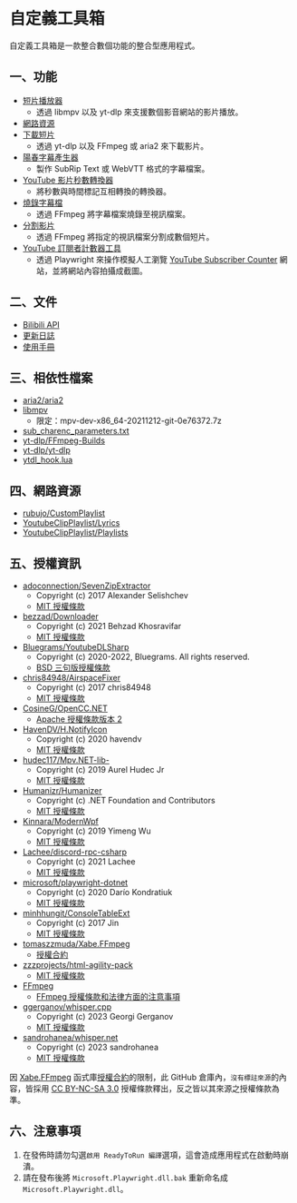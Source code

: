 # 自定義工具箱

自定義工具箱是一款整合數個功能的整合型應用程式。

## 一、功能

- [短片播放器](MANUAL.md#一短片播放器)
  - 透過 libmpv 以及 yt-dlp 來支援數個影音網站的影片播放。
- [網路資源](MANUAL.md#二網路資源)
- [下載短片](MANUAL.md#三下載短片)
  - 透過 yt-dlp 以及 FFmpeg 或 aria2 來下載影片。
- [陽春字幕產生器](MANUAL.md#四陽春字幕產生器)
  - 製作 SubRip Text 或 WebVTT 格式的字幕檔案。
- [YouTube 影片秒數轉換器](MANUAL.md#五youtube-影片秒數轉換器)
  - 將秒數與時間標記互相轉換的轉換器。
- [燒錄字幕檔](MANUAL.md#六燒錄字幕檔)
  - 透過 FFmpeg 將字幕檔案燒錄至視訊檔案。
- [分割影片](MANUAL.md#七分割影片)
  - 透過 FFmpeg 將指定的視訊檔案分割成數個短片。
- [YouTube 訂閱者計數器工具](MANUAL.md#八youtube-訂閱者計數器工具)
  - 透過 Playwright 來操作模擬人工瀏覽 [YouTube Subscriber Counter](https://subscribercounter.com) 網站，並將網站內容拍攝成截圖。

## 二、文件

- [Bilibili API](BilibiliApi/README.md)
- [更新日誌](CHANGELOG.md)
- [使用手冊](MANUAL.md)

## 三、相依性檔案

- [aria2/aria2](https://github.com/aria2/aria2)
- [libmpv](https://sourceforge.net/projects/mpv-player-windows/files/libmpv/)
  - 限定：mpv-dev-x86_64-20211212-git-0e76372.7z
- [sub_charenc_parameters.txt](https://trac.ffmpeg.org/attachment/ticket/2431/sub_charenc_parameters.txt)
- [yt-dlp/FFmpeg-Builds](https://github.com/yt-dlp/FFmpeg-Builds)
- [yt-dlp/yt-dlp](https://github.com/yt-dlp/yt-dlp)
- [ytdl_hook.lua](https://github.com/mpv-player/mpv/blob/master/player/lua/ytdl_hook.lua)

## 四、網路資源

- [rubujo/CustomPlaylist](https://github.com/rubujo/CustomPlaylist)
- [YoutubeClipPlaylist/Lyrics](https://github.com/YoutubeClipPlaylist/Lyrics)
- [YoutubeClipPlaylist/Playlists](https://github.com/YoutubeClipPlaylist/Playlists)

## 五、授權資訊

- [adoconnection/SevenZipExtractor](https://github.com/adoconnection/SevenZipExtractor)
   - Copyright (c) 2017 Alexander Selishchev
   - [MIT 授權條款](https://github.com/adoconnection/SevenZipExtractor/blob/master/LICENSE)
- [bezzad/Downloader](https://github.com/bezzad/Downloader)
   - Copyright (c) 2021 Behzad Khosravifar
   - [MIT 授權條款](https://github.com/bezzad/Downloader/blob/master/LICENSE)
- [Bluegrams/YoutubeDLSharp](https://github.com/Bluegrams/YoutubeDLSharp)
   - Copyright (c) 2020-2022, Bluegrams. All rights reserved.
   - [BSD 三句版授權條款](https://github.com/Bluegrams/YoutubeDLSharp/blob/master/LICENSE.txt)
- [chris84948/AirspaceFixer](https://github.com/chris84948/AirspaceFixer)
   - Copyright (c) 2017 chris84948
   - [MIT 授權條款](https://github.com/chris84948/AirspaceFixer/blob/master/LICENSE)
- [CosineG/OpenCC.NET](https://github.com/CosineG/OpenCC.NET)
   - [Apache 授權條款版本 2](https://github.com/CosineG/OpenCC.NET/blob/master/LICENSE)
- [HavenDV/H.NotifyIcon](https://github.com/HavenDV/H.NotifyIcon)
   - Copyright (c) 2020 havendv
   - [MIT 授權條款](https://github.com/HavenDV/H.NotifyIcon/blob/master/LICENSE.md)
- [hudec117/Mpv.NET-lib-](https://github.com/hudec117/Mpv.NET-lib-)
   - Copyright (c) 2019 Aurel Hudec Jr
   - [MIT 授權條款](https://github.com/hudec117/Mpv.NET-lib-/blob/master/LICENSE)
- [Humanizr/Humanizer](https://github.com/Humanizr/Humanizer)
   - Copyright (c) .NET Foundation and Contributors
   - [MIT 授權條款](https://github.com/Humanizr/Humanizer/blob/main/LICENSE)
- [Kinnara/ModernWpf](https://github.com/Kinnara/ModernWpf)
   - Copyright (c) 2019 Yimeng Wu
   - [MIT 授權條款](https://github.com/Kinnara/ModernWpf/blob/master/LICENSE)
- [Lachee/discord-rpc-csharp](https://github.com/Lachee/discord-rpc-csharp)
   - Copyright (c) 2021 Lachee
   - [MIT 授權條款](https://github.com/Lachee/discord-rpc-csharp/blob/master/LICENSE)
- [microsoft/playwright-dotnet](https://github.com/microsoft/playwright-dotnet)
   - Copyright (c) 2020 Darío Kondratiuk
   - [MIT 授權條款](https://github.com/microsoft/playwright-dotnet/blob/main/LICENSE)
- [minhhungit/ConsoleTableExt](https://github.com/minhhungit/ConsoleTableExt)
   - Copyright (c) 2017 Jin
   - [MIT 授權條款](https://github.com/minhhungit/ConsoleTableExt/blob/master/LICENSE)
- [tomaszzmuda/Xabe.FFmpeg](https://github.com/tomaszzmuda/Xabe.FFmpeg)
   - [授權合約](https://ffmpeg.xabe.net/license.html)
- [zzzprojects/html-agility-pack](https://github.com/zzzprojects/html-agility-pack)
   - [MIT 授權條款](https://github.com/zzzprojects/html-agility-pack/blob/master/LICENSE)
- [FFmpeg](https://ffmpeg.org/)
   - [FFmpeg 授權條款和法律方面的注意事項](https://ffmpeg.org/legal.html)
- [ggerganov/whisper.cpp](https://github.com/ggerganov/whisper.cpp)
   - Copyright (c) 2023  Georgi Gerganov
   - [MIT 授權條款](https://github.com/ggerganov/whisper.cpp/blob/master/LICENSE)
- [sandrohanea/whisper.net](https://github.com/sandrohanea/whisper.net)
   - Copyright (c) 2023 sandrohanea
   - [MIT 授權條款](https://github.com/sandrohanea/whisper.net/blob/main/LICENSE)

因 [Xabe.FFmpeg](https://github.com/tomaszzmuda/Xabe.FFmpeg) 函式庫[授權合約](https://ffmpeg.xabe.net/license.html)的限制，此 GitHub 倉庫內，`沒有標註來源`的內容，皆採用 [CC BY-NC-SA 3.0](https://creativecommons.org/licenses/by-nc-sa/3.0/) 授權條款釋出，反之皆以其來源之授權條款為準。

## 六、注意事項

1. 在發佈時請勿勾選`啟用 ReadyToRun 編譯`選項，這會造成應用程式在啟動時崩潰。
2. 請在發布後將 `Microsoft.Playwright.dll.bak` 重新命名成 `Microsoft.Playwright.dll`。